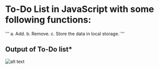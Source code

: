 # To-Do List in JavaScript with some following functions:

'''
a. Add.
b. Remove.
c. Store the data in local storage.
'''


## Output of To-Do list*
![alt text](https://github.com/ShivamHande/Javascript-Essentials/blob/master/To-Do%20List%20Project/Output.png?raw=true)
